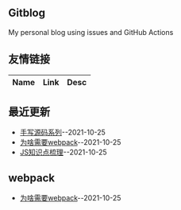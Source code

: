 ## Gitblog
My personal blog using issues and GitHub Actions
## 友情链接
| Name | Link | Desc | 
 | ---- | ---- | ---- |
## 最近更新
- [手写源码系列](https://github.com/lisaQS/lisaqs-js-blog/issues/3)--2021-10-25
- [为啥需要webpack](https://github.com/lisaQS/lisaqs-js-blog/issues/2)--2021-10-25
- [JS知识点梳理](https://github.com/lisaQS/lisaqs-js-blog/issues/1)--2021-10-25
## webpack
- [为啥需要webpack](https://github.com/lisaQS/lisaqs-js-blog/issues/2)--2021-10-25
